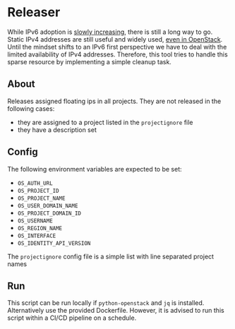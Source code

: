 # Releaser

While IPv6 adoption is [slowly increasing](https://www.google.com/intl/en/ipv6/statistics.html), there is still a long way to go. Static IPv4 addresses are still useful and widely used, [even in OpenStack](https://docs.openstack.org/liberty/networking-guide/adv-config-ipv6.html). Until the mindset shifts to an IPv6 first perspective we have to deal with the limited availability of IPv4 addresses. Therefore, this tool tries to handle this sparse resource by implementing a simple cleanup task.

## About

Releases assigned floating ips in all projects. They are not released in the following cases:

* they are assigned to a project listed in the `projectignore` file
* they have a description set

## Config

The following environment variables are expected to be set:

* `OS_AUTH_URL`
* `OS_PROJECT_ID`
* `OS_PROJECT_NAME`
* `OS_USER_DOMAIN_NAME`
* `OS_PROJECT_DOMAIN_ID`
* `OS_USERNAME`
* `OS_REGION_NAME`
* `OS_INTERFACE`
* `OS_IDENTITY_API_VERSION`

The `projectignore` config file is a simple list with line separated project names

## Run

This script can be run locally if `python-openstack` and `jq` is installed. Alternatively use the provided Dockerfile. However, it is advised to run this script within a CI/CD pipeline on a schedule.
